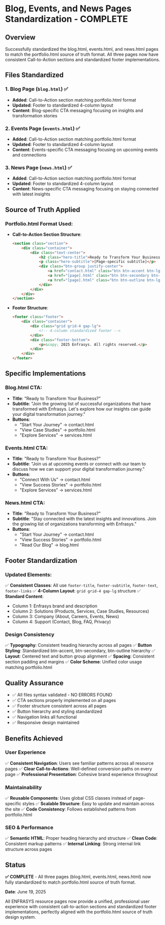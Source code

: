 # Blog, Events, and News Pages Standardization - COMPLETE

## Overview
Successfully standardized the blog.html, events.html, and news.html pages to match the portfolio.html source of truth format. All three pages now have consistent Call-to-Action sections and standardized footer implementations.

## Files Standardized

### 1. Blog Page (`blog.html`) ✅
- **Added**: Call-to-Action section matching portfolio.html format
- **Updated**: Footer to standardized 4-column layout
- **Content**: Blog-specific CTA messaging focusing on insights and transformation stories

### 2. Events Page (`events.html`) ✅
- **Added**: Call-to-Action section matching portfolio.html format
- **Updated**: Footer to standardized 4-column layout
- **Content**: Events-specific CTA messaging focusing on upcoming events and connections

### 3. News Page (`news.html`) ✅
- **Added**: Call-to-Action section matching portfolio.html format
- **Updated**: Footer to standardized 4-column layout
- **Content**: News-specific CTA messaging focusing on staying connected with latest insights

## Source of Truth Applied

### Portfolio.html Format Used:
- **Call-to-Action Section Structure**:
  ```html
  <section class="section">
      <div class="container">
          <div class="text-center">
              <h2 class="hero-title">Ready to Transform Your Business?</h2>
              <p class="hero-subtitle">[Page-specific subtitle]</p>
              <div class="btn-group justify-center">
                  <a href="contact.html" class="btn btn-accent btn-lg">[Primary CTA]</a>
                  <a href="[page].html" class="btn btn-secondary btn-lg">[Secondary CTA]</a>
                  <a href="[page].html" class="btn btn-outline btn-lg">[Tertiary CTA]</a>
              </div>
          </div>
      </div>
  </section>
  ```

- **Footer Structure**:
  ```html
  <footer class="footer">
      <div class="container">
          <div class="grid grid-4 gap-lg">
              <!-- 4-column standardized footer -->
          </div>
          <div class="footer-bottom">
              <p>&copy; 2025 Enfrasys. All rights reserved.</p>
          </div>
      </div>
  </footer>
  ```

## Specific Implementations

### Blog.html CTA:
- **Title**: "Ready to Transform Your Business?"
- **Subtitle**: "Join the growing list of successful organizations that have transformed with Enfrasys. Let's explore how our insights can guide your digital transformation journey."
- **Buttons**:
  - "Start Your Journey" → contact.html
  - "View Case Studies" → portfolio.html
  - "Explore Services" → services.html

### Events.html CTA:
- **Title**: "Ready to Transform Your Business?"
- **Subtitle**: "Join us at upcoming events or connect with our team to discuss how we can support your digital transformation journey."
- **Buttons**:
  - "Connect With Us" → contact.html
  - "View Success Stories" → portfolio.html
  - "Explore Services" → services.html

### News.html CTA:
- **Title**: "Ready to Transform Your Business?"
- **Subtitle**: "Stay connected with the latest insights and innovations. Join the growing list of organizations transforming with Enfrasys."
- **Buttons**:
  - "Start Your Journey" → contact.html
  - "View Success Stories" → portfolio.html
  - "Read Our Blog" → blog.html

## Footer Standardization

### Updated Elements:
✅ **Consistent Classes**: All use `footer-title`, `footer-subtitle`, `footer-text`, `footer-links`
✅ **4-Column Layout**: `grid grid-4 gap-lg` structure
✅ **Standard Content**: 
- Column 1: Enfrasys brand and description
- Column 2: Solutions (Products, Services, Case Studies, Resources)
- Column 3: Company (About, Careers, Events, News)
- Column 4: Support (Contact, Blog, FAQ, Privacy)

### Design Consistency
✅ **Typography**: Consistent heading hierarchy across all pages
✅ **Button Styling**: Standardized btn-accent, btn-secondary, btn-outline hierarchy
✅ **Layout**: Centered text and button group alignment
✅ **Spacing**: Consistent section padding and margins
✅ **Color Scheme**: Unified color usage matching portfolio.html

## Quality Assurance
- ✅ All files syntax validated - NO ERRORS FOUND
- ✅ CTA sections properly implemented on all pages
- ✅ Footer structure consistent across all pages
- ✅ Button hierarchy and styling standardized
- ✅ Navigation links all functional
- ✅ Responsive design maintained

## Benefits Achieved

### User Experience
✅ **Consistent Navigation**: Users see familiar patterns across all resource pages
✅ **Clear Call-to-Actions**: Well-defined conversion paths on every page
✅ **Professional Presentation**: Cohesive brand experience throughout

### Maintainability
✅ **Reusable Components**: Uses global CSS classes instead of page-specific styles
✅ **Scalable Structure**: Easy to update and maintain across the site
✅ **Code Consistency**: Follows established patterns from portfolio.html

### SEO & Performance
✅ **Semantic HTML**: Proper heading hierarchy and structure
✅ **Clean Code**: Consistent markup patterns
✅ **Internal Linking**: Strong internal link structure across pages

## Status
**✅ COMPLETE** - All three pages (blog.html, events.html, news.html) now fully standardized to match portfolio.html source of truth format.

**Date**: June 19, 2025

All ENFRASYS resource pages now provide a unified, professional user experience with consistent call-to-action sections and standardized footer implementations, perfectly aligned with the portfolio.html source of truth design system.
